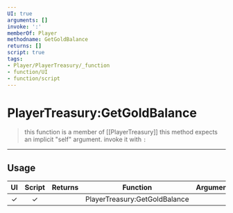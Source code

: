 ```yaml
---
UI: true
arguments: []
invoke: ':'
memberOf: Player
methodname: GetGoldBalance
returns: []
script: true
tags:
- Player/PlayerTreasury/_function
- function/UI
- function/script
---
```

# PlayerTreasury:GetGoldBalance
> this function is a member of [[PlayerTreasury]]
> this method expects an implicit "self" argument. invoke it with `:`
-----
## Usage
|  UI | Script | Returns | Function | Arguments |
|:---:|:------:|-------:|:--------:|:---------|
|✓|✓||PlayerTreasury:GetGoldBalance||
